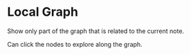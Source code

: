 # Local Graph
Show only part of the graph that is related to the current note.

Can click the nodes to explore along the graph.